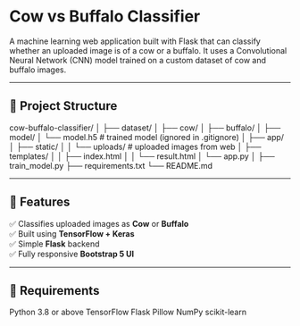 # Cow vs Buffalo Classifier

A machine learning web application built with Flask that can classify whether an uploaded image is of a cow or a buffalo.
It uses a Convolutional Neural Network (CNN) model trained on a custom dataset of cow and buffalo images.

---

## 📁 Project Structure

cow-buffalo-classifier/
│
├── dataset/
│ ├── cow/
│ ├── buffalo/
│
├── model/
│ └── model.h5 # trained model (ignored in .gitignore)
│
├── app/
│ ├── static/
│ │ └── uploads/ # uploaded images from web
│ ├── templates/
│ │ ├── index.html
│ │ └── result.html
│ └── app.py
│
├── train_model.py
├── requirements.txt
└── README.md

---

## 🧠 Features
✅ Classifies uploaded images as **Cow** or **Buffalo**  
✅ Built using **TensorFlow + Keras**  
✅ Simple **Flask** backend  
✅ Fully responsive **Bootstrap 5 UI**

---

## 🧾 Requirements

Python 3.8 or above
TensorFlow
Flask
Pillow
NumPy
scikit-learn
